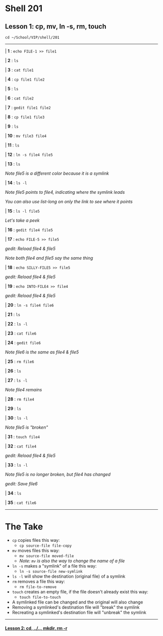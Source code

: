 # Shell 201
## Lesson 1: cp, mv, ln -s, rm, touch

`cd ~/School/VIP/shell/201`

___

| **1** : `echo FILE-1 >> file1`

| **2** : `ls`

| **3** : `cat file1`

| **4** : `cp file1 file2`

| **5** : `ls`

| **6** : `cat file2`

| **7** : `gedit file1 file2`

| **8** : `cp file1 file3`

| **9** : `ls`

| **10** : `mv file3 file4`

| **11** : `ls`

| **12** : `ln -s file4 file5`

| **13** : `ls`

*Note file5 is a different color because it is a symlink*

| **14** : `ls -l`

*Note file5 points to file4, indicating where the symlink leads*

*You can also use list-long on only the link to see where it points*

| **15** : `ls -l file5`

*Let's take a peek*

| **16** : `gedit file4 file5`

| **17** : `echo FILE-5 >> file5`

*gedit: Reload file4 & file5*

*Note both file4 and file5 say the same thing*

| **18** : `echo SILLY-FILE5 >> file5`

*gedit: Reload file4 & file5*

| **19** : `echo INTO-FILE4 >> file4`

*gedit: Reload file4 & file5*

| **20** : `ln -s file4 file6`

| **21** : `ls`

| **22** : `ls -l`

| **23** : `cat file6`

| **24** : `gedit file6`

*Note file6 is the same as file4 & file5*

| **25** : `rm file6`

| **26** : `ls`

| **27** : `ls -l`

*Note file4 remains*

| **28** : `rm file4`

| **29** : `ls`

| **30** : `ls -l`

*Note file5 is "broken"*

| **31** : `touch file4`

| **32** : `cat file4`

*gedit: Reload file4 & file5*

| **33** : `ls -l`

*Note file5 is no longer broken, but file4 has changed*

*gedit: Save file6*

| **34** : `ls`

| **35** : `cat file6`

___

# The Take

- `cp` copies files this way:
  - `cp source-file file-copy`
- `mv` moves files this way:
  - `mv source-file moved-file`
  - *Note: `mv` is also the way to change the name of a file*
- `ln -s` makes a "symlink" of a file this way:
  - `ln -s source-file new-symlink`
- `ls -l` will show the destination (original file) of a symlink
- `rm` removes a file this way:
  - `rm file-to-remove`
- `touch` creates an empty file, if the file doesn't already exist this way:
  - `touch file-to-touch`
- A symlinked file can be changed and the original will also change
- Removing a symlinked's destination file will "break" the symlink
- Recreating a symlinked's destination file will "unbreak" the symlink

___

#### [Lesson 2: cd, ../.., mkdir, rm -r](https://github.com/inkVerb/vip/blob/master/201-shell/Lesson-02.md)
